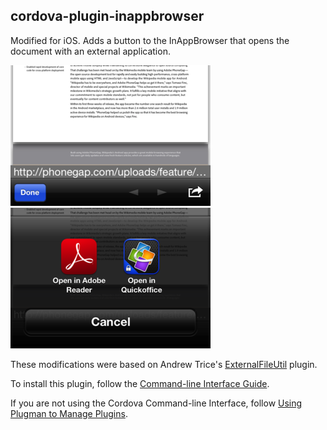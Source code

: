 cordova-plugin-inappbrowser
-----------------------------
Modified for iOS. Adds a button to the InAppBrowser that opens the document with an external application.

![Button](open-external.png "Button") &nbsp;
![Action Sheet](open-external-action-sheet.png "Action Sheet")

These modifications were based on Andrew Trice's [ExternalFileUtil](https://github.com/phonegap/phonegap-plugins/tree/master/iOS/ExternalFileUtil) plugin.

To install this plugin, follow the [Command-line Interface Guide](http://cordova.apache.org/docs/en/edge/guide_cli_index.md.html#The%20Command-line%20Interface).

If you are not using the Cordova Command-line Interface, follow [Using Plugman to Manage Plugins](http://cordova.apache.org/docs/en/edge/guide_plugin_ref_plugman.md.html).
